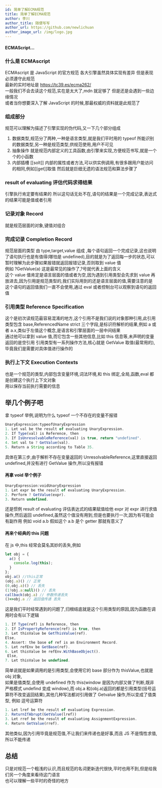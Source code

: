 ```yaml
---
id: 简单了解ECMA规范
title: 简单了解ECMA规范
author: 李川
author_title: 随便写写
author_url: https://github.com/newlichuan
author_image_url: /img/logo.jpg
---
```


#### ECMAScript...

<!--truncate-->

### 什么是 ECMAscript

ECMAscript 是 JavaScript 的官方规范 各大引擎虽然具体实现有差异 但是表现必须遵守此规范  
最新的实时地址是 <a>https://tc39.es/ecma262/</a>  
一般我们不会去读这个规范,实在是太大了,mdn 就足够了 但是还是会遇到一些边缘情况  
或者当你想要深入了解 JavaScript 的时候,那最权威的资料就是此规范了

### 组成部分

规范可以理解为描述了引擎实现的伪代码,又一下几个部分组成

1. 数据类型,规范分了两种,一种是语言类型,就是我们平时用的 typeof 所能识别的数据类型,另一种是规范类型,供规范使用,用户不可见
2. 抽象操作 就是规范内部定义的工具函数,由引擎来实现,方便规范书写,就是一个个的小函数
3. 内部插槽 [[solt]] 内部的属性或者方法,可以供实例调用,有很多跟用户能访问的相同,例如[[get]]取值
   然后就是巨细无遗的语法规范和算法步骤了

### result of evaluating 评估代码求得结果

引擎执行肯定要有结果的 所以这句话无处不在,语句的结果是一个完成记录,表达式的结果可能是值或者引用

### 记录对象 Record

就是规范层面的对象,键值对组合

### 完成记录 Completion Record

规范层面的类型 由 type,target,value 组成 ,每个语句返回一个完成记录,这也说明了语句执行也是有值得(哪怕是 undefined),目的就是为了返回每一步的状态,可以暂时理解为此步骤如果报错就返回报错记录,否则取到 value 值  
例如 ?GetValue(a) 这是最常见的操作了,?号就代表上面的含义  
这个 value 值肯定是语言层面的值或者为空,因为遇到引用类型会先求到 value 再放进去,因为引用是规范类型的,我们实际用到的还是语言层面的值,需要注意的是 这个语句的返回值我们一直不会使用,通过 eval 或者控制台可以观察到语句的返回值

### 引用类型 Reference Specification

这个是初次读规范最容易混淆的地方,这个引用不是我们说的对象那种引用,此引用类型包含 base,ReferencedName
strict 三个字段,是标识符解析的结果,例如 a 或者 a.x,类似于左值这个概念,是语言和引擎层面的一层中间结果  
通过他可以拿到 value 值,而它包含一些其他信息,比如 this 信息等,未声明的变量返回的是空引用
引用类型有一系列操作方法,核心就是 GetValue 取值(最常用的),毕竟我们是需要对具体值进行操作的

### 执行上下文 Execution Contexts

也是一个规范的类型,内部包含变量环境,词法环境,和 this 绑定,全局,函数,eval 都是创建这个执行上下文对象  
用以保存当前执行需要的信息

## 举几个例子吧

拿 typeof 举例,说明为什么 typeof 一个不存在的变量不报错

```js
UnaryExpression:typeofUnaryExpression
1. Let val be the result of evaluating UnaryExpression.
2. If Type(val) is Reference, then
3. If IsUnresolvableReference(val) is true, return "undefined".
4. Set val to ? GetValue(val).
5. Return a String according to Table 35.
```

具体在第三步,由于解析不存在变量返回的 UnresolvableReference,这里直接返回 undefined,并没有进行 GetValue 操作,所以没有报错

#### 再拿 void 举个例子

```js
UnaryExpression:voidUnaryExpression
1. Let expr be the result of evaluating UnaryExpression.
2. Perform ? GetValue(expr).
3. Return undefined.
```

还是惯例 result of evaluating 评估表达式的结果赋值给他 expr
对 expr 进行求值操作,然后返回 undefined,虽然这个值没有用到,但是也要执行一次,因为有可能会有副作用
例如 void a.b 假如这个 a.b 是个 getter 那就有意义了

#### 再来个经典的 this 问题

在 js 中,this 经常会莫名其妙的丢失,例如

```js
let obj = {
  a() {
    console.log(this);
  }
};
obj.a() //this正常
(obj.a)() // 正常
(0,obj.a)() // 丢失
(1?obj.a:null)() // 丢失
callback(obj.a) // 参数传递丢失
()=>obj.a // 返回值传递 丢失
```

这是我们平时经常遇到的问题了,归根结底就是这个引用类型的原因,因为函数在调用时会有以下逻辑

```js
1. If Type(ref) is Reference, then
2. If IsPropertyReference(ref) is true, then
3. Let thisValue be GetThisValue(ref).
Else,
4. Assert: the base of ref is an Environment Record.
5. Let refEnv be GetBase(ref).
6. Let thisValue be refEnv.WithBaseObject().
 Else,
7. Let thisValue be undefined.
```

简单说就是如果调用的是引用类型,会使用它的 base 部分作为 thisValue,也就是 obj 对象,  
如果是值类型,会使用 undefined 作为 this(window 是因为内部又做了判断,既非严格模式 undefind 变成 window),而 obj.a 和(obj.a)返回的都是引用类型(括号运算符不改变返回结果),其他几种写法都对引用做了 Getvalue 操作,所以变成了值类型,
例如 逗号运算符

```js
1. Let lref be the result of evaluating Expression.
2. ReturnIfAbrupt(GetValue(lref))
3. Let rref be the result of evaluating AssignmentExpression.
4. Return GetValue(rref).
```

其他类似,因为引用毕竟是规范值,不让我们来传递也是好事,而且 JS 不是惰性求值,所以不能传递

## 总结

只是对规范一个粗浅的认识,而且规范的名词更新迭代很快,平时也用不到,但是给我们另一个角度来看待这门语言  
也可以理解一些平时的奇怪的地方

